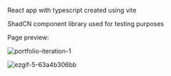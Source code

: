 React app with typescript created using vite

ShadCN component library used for testing purposes

Page preview:

![portfolio-iteration-1](https://github.com/cark316/Portfolio-Iteration-1/assets/134771426/3e97eedb-e361-4b1b-9a80-afa381d13786)

![ezgif-5-63a4b306bb](https://github.com/cark316/Portfolio-Iteration-1/assets/134771426/33013634-7d5d-45af-89f3-3f5962fe37eb)
